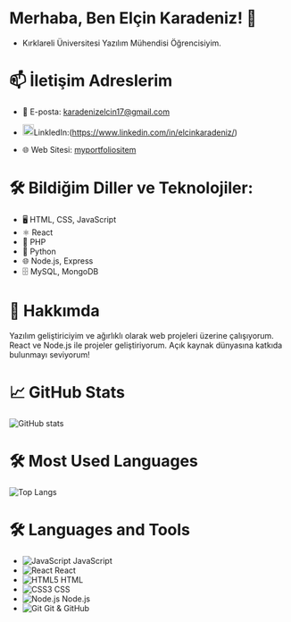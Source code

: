 # Merhaba, Ben Elçin Karadeniz! 👋

- Kırklareli Üniversitesi Yazılım Mühendisi Öğrencisiyim.

# 📫 İletişim Adreslerim

- 📧 E-posta: karadenizelcin17@gmail.com
  
- <img src="https://cdn-icons-png.flaticon.com/512/174/174857.png" width="20" />LinkledIn:(https://www.linkedin.com/in/elcinkaradeniz/)
  
- 🌐 Web Sitesi: [myportfoliositem](https://myportfoliositem.netlify.app/)






# 🛠️ Bildiğim Diller ve Teknolojiler:
- 🖥️ HTML, CSS, JavaScript
- ⚛️ React
- 🐘 PHP
- 🐍 Python
- 🌐 Node.js, Express
- 🗄️ MySQL, MongoDB


# 💼 Hakkımda
Yazılım geliştiriciyim ve ağırlıklı olarak web projeleri üzerine çalışıyorum. React ve Node.js ile projeler geliştiriyorum. Açık kaynak dünyasına katkıda bulunmayı seviyorum!


# 📈 GitHub Stats
![GitHub stats](https://github-readme-stats.vercel.app/api?username=elcinkaradeniz&show_icons=true&theme=radical)

# 🛠️ Most Used Languages
![Top Langs](https://github-readme-stats.vercel.app/api/top-langs/?username=elcinkaradeniz&layout=compact&theme=radical)



# 🛠️ Languages and Tools
- ![JavaScript](https://img.icons8.com/color/48/000000/javascript.png) JavaScript
- ![React](https://img.icons8.com/color/48/000000/react-native.png) React
- ![HTML5](https://img.icons8.com/color/48/000000/html-5.png) HTML
- ![CSS3](https://img.icons8.com/color/48/000000/css3.png) CSS
- ![Node.js](https://img.icons8.com/color/48/000000/nodejs.png) Node.js
- ![Git](https://img.icons8.com/color/48/000000/git.png) Git & GitHub
